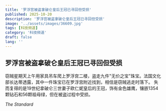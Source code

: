 ```yaml
---
title: '罗浮宫被盗拿破仑皇后王冠已寻回但受损'
published: 2025-10-20
description: '罗浮宫被盗拿破仑皇后王冠已寻回但受损'
image: '../assets/images/36609.jpg'
tags: [科技频道]
category: '科技频道'
draft: false
lang: ''
---
```


## 罗浮宫被盗拿破仑皇后王冠已寻回但受损

窃贼星期天上午用家具吊车爬上罗浮宫二楼，盗走九件"无价之宝"珠宝。法国文化部长达蒂透露，其中一件珠宝已在罗浮宫附近找到，相信是窃贼逃走时落下。
失而复得的是19世纪拿破仑三世妻子欧仁妮皇后的王冠，饰有金色雄鹰，镶嵌1354颗钻石和56颗祖母绿，但在被盗过程中受损。

*The Standard*
